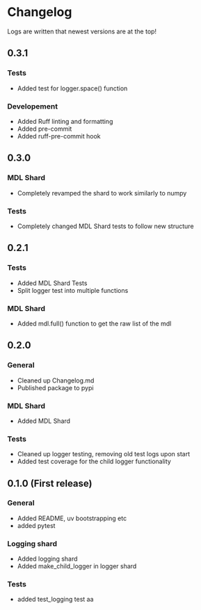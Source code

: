 # Changelog
Logs are written that newest versions are at the top!

## 0.3.1
### Tests
* Added test for logger.space() function

### Developement
* Added Ruff linting and formatting
* Added pre-commit
* Added ruff-pre-commit hook

## 0.3.0
### MDL Shard
* Completely revamped the shard to work similarly to numpy

### Tests
* Completely changed MDL Shard tests to follow new structure

## 0.2.1
### Tests
* Added MDL Shard Tests
* Split logger test into multiple functions

### MDL Shard
* Added mdl.full() function to get the raw list of the mdl

## 0.2.0
### General
* Cleaned up Changelog.md
* Published package to pypi

### MDL Shard
* Added MDL Shard

### Tests
* Cleaned up logger testing, removing old test logs upon start
* Added test coverage for the child logger functionality

## 0.1.0 (First release)
### General
* Added README, uv bootstrapping etc
* added pytest

### Logging shard
* Added logging shard
* Added make_child_logger in logger shard

### Tests
* added test_logging test
aa